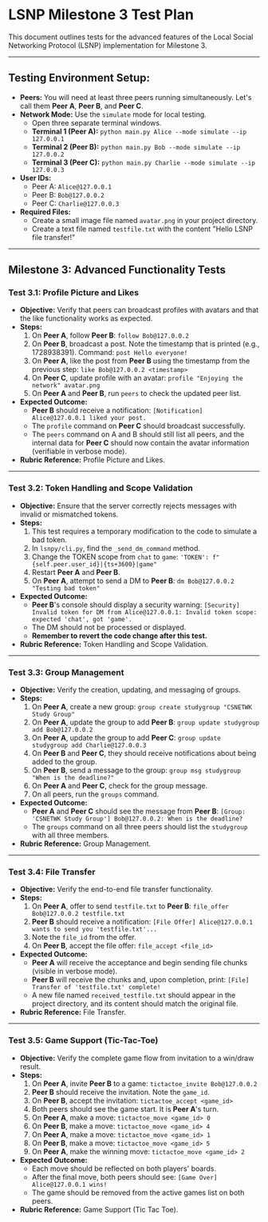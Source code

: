 # LSNP Milestone 3 Test Plan

This document outlines tests for the advanced features of the Local Social Networking Protocol (LSNP) implementation for Milestone 3.

***

## Testing Environment Setup:

* **Peers:** You will need at least three peers running simultaneously. Let's call them **Peer A**, **Peer B**, and **Peer C**.
* **Network Mode:** Use the `simulate` mode for local testing.
    * Open three separate terminal windows.
    * **Terminal 1 (Peer A):** `python main.py Alice --mode simulate --ip 127.0.0.1`
    * **Terminal 2 (Peer B):** `python main.py Bob --mode simulate --ip 127.0.0.2`
    * **Terminal 3 (Peer C):** `python main.py Charlie --mode simulate --ip 127.0.0.3`
* **User IDs:**
    * Peer A: `Alice@127.0.0.1`
    * Peer B: `Bob@127.0.0.2`
    * Peer C: `Charlie@127.0.0.3`
* **Required Files:**
    * Create a small image file named `avatar.png` in your project directory.
    * Create a text file named `testfile.txt` with the content "Hello LSNP file transfer!"

***

## Milestone 3: Advanced Functionality Tests

### Test 3.1: Profile Picture and Likes

* **Objective:** Verify that peers can broadcast profiles with avatars and that the like functionality works as expected.
* **Steps:**
    1.  On **Peer A**, follow **Peer B**: `follow Bob@127.0.0.2`
    2.  On **Peer B**, broadcast a post. Note the timestamp that is printed (e.g., 1728938391). Command: `post Hello everyone!`
    3.  On **Peer A**, like the post from **Peer B** using the timestamp from the previous step: `like Bob@127.0.0.2 <timestamp>`
    4.  On **Peer C**, update profile with an avatar: `profile "Enjoying the network" avatar.png`
    5.  On **Peer A** and **Peer B**, run `peers` to check the updated peer list.
* **Expected Outcome:**
    * **Peer B** should receive a notification: `[Notification] Alice@127.0.0.1 liked your post.`
    * The `profile` command on **Peer C** should broadcast successfully.
    * The `peers` command on A and B should still list all peers, and the internal data for **Peer C** should now contain the avatar information (verifiable in verbose mode).
* **Rubric Reference:** Profile Picture and Likes.

***

### Test 3.2: Token Handling and Scope Validation

* **Objective:** Ensure that the server correctly rejects messages with invalid or mismatched tokens.
* **Steps:**
    1.  This test requires a temporary modification to the code to simulate a bad token.
    2.  In `lsnpy/cli.py`, find the `_send_dm_command` method.
    3.  Change the TOKEN scope from `chat` to `game`: `'TOKEN': f"{self.peer.user_id}|{ts+3600}|game"`
    4.  Restart **Peer A** and **Peer B**.
    5.  On **Peer A**, attempt to send a DM to **Peer B**: `dm Bob@127.0.0.2 "Testing bad token"`
* **Expected Outcome:**
    * **Peer B**'s console should display a security warning: `[Security] Invalid token for DM from Alice@127.0.0.1: Invalid token scope: expected 'chat', got 'game'.`
    * The DM should not be processed or displayed.
    * **Remember to revert the code change after this test.**
* **Rubric Reference:** Token Handling and Scope Validation.

***

### Test 3.3: Group Management

* **Objective:** Verify the creation, updating, and messaging of groups.
* **Steps:**
    1.  On **Peer A**, create a new group: `group create studygroup "CSNETWK Study Group"`
    2.  On **Peer A**, update the group to add **Peer B**: `group update studygroup add Bob@127.0.0.2`
    3.  On **Peer A**, update the group to add **Peer C**: `group update studygroup add Charlie@127.0.0.3`
    4.  On **Peer B** and **Peer C**, they should receive notifications about being added to the group.
    5.  On **Peer B**, send a message to the group: `group msg studygroup "When is the deadline?"`
    6.  On **Peer A** and **Peer C**, check for the group message.
    7.  On all peers, run the `groups` command.
* **Expected Outcome:**
    * **Peer A** and **Peer C** should see the message from **Peer B**: `[Group: 'CSNETWK Study Group'] Bob@127.0.0.2: When is the deadline?`
    * The `groups` command on all three peers should list the `studygroup` with all three members.
* **Rubric Reference:** Group Management.

***

### Test 3.4: File Transfer

* **Objective:** Verify the end-to-end file transfer functionality.
* **Steps:**
    1.  On **Peer A**, offer to send `testfile.txt` to **Peer B**: `file_offer Bob@127.0.0.2 testfile.txt`
    2.  **Peer B** should receive a notification: `[File Offer] Alice@127.0.0.1 wants to send you 'testfile.txt'...`
    3.  Note the `file_id` from the offer.
    4.  On **Peer B**, accept the file offer: `file_accept <file_id>`
* **Expected Outcome:**
    * **Peer A** will receive the acceptance and begin sending file chunks (visible in verbose mode).
    * **Peer B** will receive the chunks and, upon completion, print: `[File] Transfer of 'testfile.txt' complete!`
    * A new file named `received_testfile.txt` should appear in the project directory, and its content should match the original file.
* **Rubric Reference:** File Transfer.

***

### Test 3.5: Game Support (Tic-Tac-Toe)

* **Objective:** Verify the complete game flow from invitation to a win/draw result.
* **Steps:**
    1.  On **Peer A**, invite **Peer B** to a game: `tictactoe_invite Bob@127.0.0.2`
    2.  **Peer B** should receive the invitation. Note the `game_id`.
    3.  On **Peer B**, accept the invitation: `tictactoe_accept <game_id>`
    4.  Both peers should see the game start. It is **Peer A**'s turn.
    5.  On **Peer A**, make a move: `tictactoe_move <game_id> 0`
    6.  On **Peer B**, make a move: `tictactoe_move <game_id> 4`
    7.  On **Peer A**, make a move: `tictactoe_move <game_id> 1`
    8.  On **Peer B**, make a move: `tictactoe_move <game_id> 5`
    9.  On **Peer A**, make the winning move: `tictactoe_move <game_id> 2`
* **Expected Outcome:**
    * Each move should be reflected on both players' boards.
    * After the final move, both peers should see: `[Game Over] Alice@127.0.0.1 wins!`
    * The game should be removed from the active games list on both peers.
* **Rubric Reference:** Game Support (Tic Tac Toe).